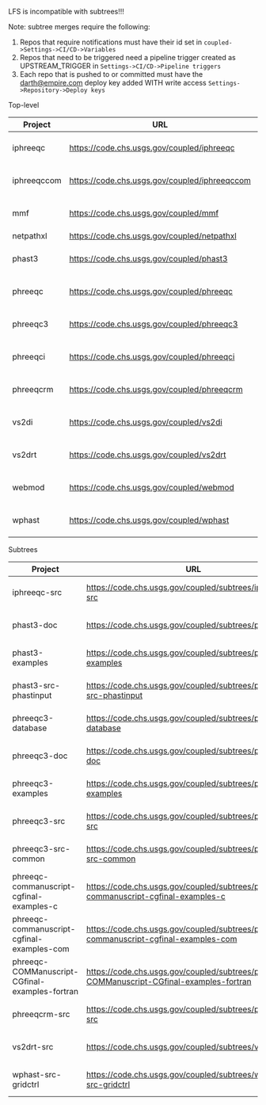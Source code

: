 LFS is incompatible with subtrees!!!

Note: subtree merges require the following:
  1. Repos that require notifications must have their id set in `coupled->Settings->CI/CD->Variables`
  2. Repos that need to be triggered need a pipeline trigger created as UPSTREAM_TRIGGER in `Settings->CI/CD->Pipeline triggers`
  3. Each repo that is pushed to or committed must have the darth@empire.com deploy key added WITH write access `Settings->Repository->Deploy keys`


Top-level

| Project               | URL                                                     | Status                                                                                                                                                                               |
|-----------------------|---------------------------------------------------------|--------------------------------------------------------------------------------------------------------------------------------------------------------------------------------------|
| iphreeqc              | https://code.chs.usgs.gov/coupled/iphreeqc              | [![pipeline status](https://code.chs.usgs.gov/coupled/iphreeqc/badges/master/pipeline.svg)](https://code.chs.usgs.gov/coupled/iphreeqc/commits/master)                               |
| iphreeqccom           | https://code.chs.usgs.gov/coupled/iphreeqccom           | [![pipeline status](https://code.chs.usgs.gov/coupled/iphreeqccom/badges/master/pipeline.svg)](https://code.chs.usgs.gov/coupled/iphreeqccom/commits/master)                         |
| mmf                   | https://code.chs.usgs.gov/coupled/mmf                   | [![pipeline status](https://code.chs.usgs.gov/coupled/mmf/badges/master/pipeline.svg)](https://code.chs.usgs.gov/coupled/mmf/commits/master)                                         |
| netpathxl             | https://code.chs.usgs.gov/coupled/netpathxl             |                                                                                                                                                                                      |
| phast3                | https://code.chs.usgs.gov/coupled/phast3                | [![pipeline status ]( https://code.chs.usgs.gov/coupled/phast3/badges/master/pipeline.svg ) ](https://code.chs.usgs.gov/coupled/phast3/commits/master)                               |
| phreeqc               | https://code.chs.usgs.gov/coupled/phreeqc               | [![pipeline status ]( https://code.chs.usgs.gov/coupled/phreeqc/badges/master/pipeline.svg ) ](https://code.chs.usgs.gov/coupled/phreeqc/commits/master)                             |
| phreeqc3              | https://code.chs.usgs.gov/coupled/phreeqc3              | [![pipeline status ]( https://code.chs.usgs.gov/coupled/phreeqc3/badges/master/pipeline.svg ) ](https://code.chs.usgs.gov/coupled/phreeqc3/commits/master)                           |
| phreeqci              | https://code.chs.usgs.gov/coupled/phreeqci              | [![pipeline status ]( https://code.chs.usgs.gov/coupled/phreeqci/badges/master/pipeline.svg ) ](https://code.chs.usgs.gov/coupled/phreeqci/commits/master)                           |
| phreeqcrm             | https://code.chs.usgs.gov/coupled/phreeqcrm             | [![pipeline status ]( https://code.chs.usgs.gov/coupled/phreeqcrm/badges/master/pipeline.svg ) ](https://code.chs.usgs.gov/coupled/phreeqcrm/commits/master)                         |
| vs2di                 | https://code.chs.usgs.gov/coupled/vs2di                 | [![pipeline status ]( https://code.chs.usgs.gov/coupled/vs2di/badges/master/pipeline.svg ) ](https://code.chs.usgs.gov/coupled/vs2di/commits/master)                                 |
| vs2drt                | https://code.chs.usgs.gov/coupled/vs2drt                | [![pipeline status ]( https://code.chs.usgs.gov/coupled/vs2drt/badges/master/pipeline.svg ) ](https://code.chs.usgs.gov/coupled/vs2drt/commits/master)                               |
| webmod                | https://code.chs.usgs.gov/coupled/webmod                | [![pipeline status ]( https://code.chs.usgs.gov/coupled/webmod/badges/master/pipeline.svg ) ](https://code.chs.usgs.gov/coupled/webmod/commits/master)                               |
| wphast                | https://code.chs.usgs.gov/coupled/wphast                | [![pipeline status ]( https://code.chs.usgs.gov/coupled/wphast/badges/master/pipeline.svg ) ](https://code.chs.usgs.gov/coupled/wphast/commits/master)                               |

Subtrees

| Project                                        | URL                                                                                       | Status                                                                                                                                                                                                                                               |
|------------------------------------------------|-------------------------------------------------------------------------------------------|------------------------------------------------------------------------------------------------------------------------------------------------------------------------------------------------------------------------------------------------------|
| iphreeqc-src                                   | https://code.chs.usgs.gov/coupled/subtrees/iphreeqc-src                                   | [![pipeline status](https://code.chs.usgs.gov/coupled/subtrees/iphreeqc-src/badges/master/pipeline.svg)](https://code.chs.usgs.gov/coupled/subtrees/iphreeqc-src/commits/master)                                                                     |
| phast3-doc                                     | https://code.chs.usgs.gov/coupled/subtrees/phast3-doc                                     | [![pipeline status](https://code.chs.usgs.gov/coupled/subtrees/phast3-doc/badges/master/pipeline.svg)](https://code.chs.usgs.gov/coupled/subtrees/phast3-doc/commits/master)                                                                         |
| phast3-examples                                | https://code.chs.usgs.gov/coupled/subtrees/phast3-examples                                | [![pipeline status](https://code.chs.usgs.gov/coupled/subtrees/phast3-examples/badges/master/pipeline.svg)](https://code.chs.usgs.gov/coupled/subtrees/phast3-examples/commits/master)                                                               |
| phast3-src-phastinput                          | https://code.chs.usgs.gov/coupled/subtrees/phast3-src-phastinput                          | [![pipeline status](https://code.chs.usgs.gov/coupled/subtrees/phast3-src-phastinput/badges/master/pipeline.svg)](https://code.chs.usgs.gov/coupled/subtrees/phast3-src-phastinput/commits/master)                                                   |
| phreeqc3-database                              | https://code.chs.usgs.gov/coupled/subtrees/phreeqc3-database                              | [![pipeline status](https://code.chs.usgs.gov/coupled/subtrees/phreeqc3-database/badges/master/pipeline.svg)](https://code.chs.usgs.gov/coupled/subtrees/phreeqc3-database/commits/master)                                                           |
| phreeqc3-doc                                   | https://code.chs.usgs.gov/coupled/subtrees/phreeqc3-doc                                   | [![pipeline status](https://code.chs.usgs.gov/coupled/subtrees/phreeqc3-doc/badges/master/pipeline.svg)](https://code.chs.usgs.gov/coupled/subtrees/phreeqc3-doc/commits/master)                                                                     |
| phreeqc3-examples                              | https://code.chs.usgs.gov/coupled/subtrees/phreeqc3-examples                              | [![pipeline status](https://code.chs.usgs.gov/coupled/subtrees/phreeqc3-examples/badges/master/pipeline.svg)](https://code.chs.usgs.gov/coupled/subtrees/phreeqc3-examples/commits/master)                                                           |
| phreeqc3-src                                   | https://code.chs.usgs.gov/coupled/subtrees/phreeqc3-src                                   | [![pipeline status](https://code.chs.usgs.gov/coupled/subtrees/phreeqc3-src/badges/master/pipeline.svg)](https://code.chs.usgs.gov/coupled/subtrees/phreeqc3-src/commits/master)                                                                     |
| phreeqc3-src-common                            | https://code.chs.usgs.gov/coupled/subtrees/phreeqc3-src-common                            | [![pipeline status](https://code.chs.usgs.gov/coupled/subtrees/phreeqc3-src-common/badges/master/pipeline.svg)](https://code.chs.usgs.gov/coupled/subtrees/phreeqc3-src-common/commits/master)                                                       |
| phreeqc-commanuscript-cgfinal-examples-c       | https://code.chs.usgs.gov/coupled/subtrees/phreeqc-commanuscript-cgfinal-examples-c       | [![pipeline status](https://code.chs.usgs.gov/coupled/subtrees/phreeqc-commanuscript-cgfinal-examples-c/badges/master/pipeline.svg)](https://code.chs.usgs.gov/coupled/subtrees/phreeqc-commanuscript-cgfinal-examples-c/commits/master)             |
| phreeqc-commanuscript-cgfinal-examples-com     | https://code.chs.usgs.gov/coupled/subtrees/phreeqc-commanuscript-cgfinal-examples-com     | [![pipeline status](https://code.chs.usgs.gov/coupled/subtrees/phreeqc-COMManuscript-cgfinal-examples-com/badges/master/pipeline.svg)](https://code.chs.usgs.gov/coupled/subtrees/phreeqc-commanuscript-cgfinal-examples-com/commits/master)         |
| phreeqc-COMManuscript-CGfinal-examples-fortran | https://code.chs.usgs.gov/coupled/subtrees/phreeqc-COMManuscript-CGfinal-examples-fortran | [![pipeline status](https://code.chs.usgs.gov/coupled/subtrees/phreeqc-COMManuscript-CGfinal-examples-fortran/badges/master/pipeline.svg)](https://code.chs.usgs.gov/coupled/subtrees/phreeqc-COMManuscript-CGfinal-examples-fortran/commits/master) |
| phreeqcrm-src                                  | https://code.chs.usgs.gov/coupled/subtrees/phreeqcrm-src                                  | [![pipeline status](https://code.chs.usgs.gov/coupled/subtrees/phreeqcrm-src/badges/master/pipeline.svg)](https://code.chs.usgs.gov/coupled/subtrees/phreeqcrm-src/commits/master)                                                                   |
| vs2drt-src                                     | https://code.chs.usgs.gov/coupled/subtrees/vs2drt-src                                     | [![pipeline status](https://code.chs.usgs.gov/coupled/subtrees/vs2drt-src/badges/master/pipeline.svg)](https://code.chs.usgs.gov/coupled/subtrees/vs2drt-src/commits/master)                                                                         |
| wphast-src-gridctrl                            | https://code.chs.usgs.gov/coupled/subtrees/wphast-src-gridctrl                            | [![pipeline status](https://code.chs.usgs.gov/coupled/subtrees/wphast-src-gridctrl/badges/master/pipeline.svg)](https://code.chs.usgs.gov/coupled/subtrees/wphast-src-gridctrl/commits/master)                                                       |
